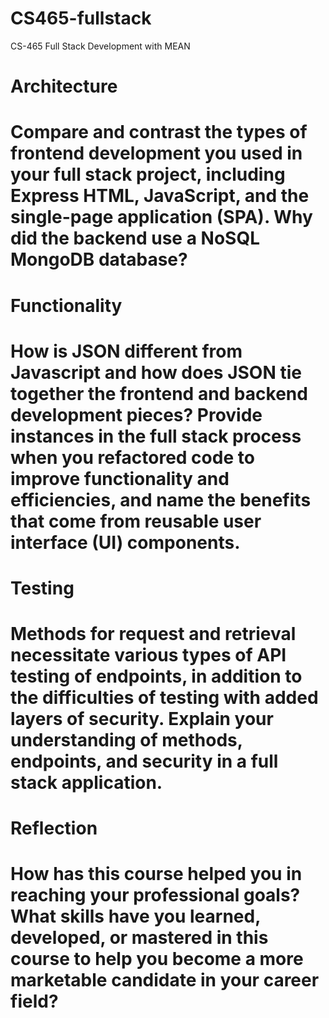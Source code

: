 # CS465-fullstack
CS-465 Full Stack Development with MEAN

# Architecture
# Compare and contrast the types of frontend development you used in your full stack project, including Express HTML, JavaScript, and the single-page application (SPA). Why did the backend use a NoSQL MongoDB database?

# Functionality
# How is JSON different from Javascript and how does JSON tie together the frontend and backend development pieces? Provide instances in the full stack process when you refactored code to improve functionality and efficiencies, and name the benefits that come from reusable user interface (UI) components.

# Testing
# Methods for request and retrieval necessitate various types of API testing of endpoints, in addition to the difficulties of testing with added layers of security. Explain your understanding of methods, endpoints, and security in a full stack application.

# Reflection
# How has this course helped you in reaching your professional goals? What skills have you learned, developed, or mastered in this course to help you become a more marketable candidate in your career field?
